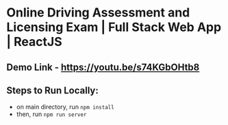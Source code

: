 # Online Driving Assessment and Licensing Exam | Full Stack Web App | ReactJS

## Demo Link - https://youtu.be/s74KGbOHtb8

## Steps to Run Locally:

- on main directory, run `npm install`
- then, run `npm run server`
